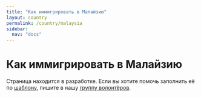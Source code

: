 ```yaml
---
title: "Как иммигрировать в Малайзию"
layout: country
permalink: /country/malaysia
sidebar:
  nav: "docs"
---
```


# Как иммигрировать в Малайзию

Страница находится в разработке. Если вы хотите помочь заполнить её по [шаблону](/template), пишите в нашу [группу волонтёров](https://t.me/+FHi3FnJaoWJkMDAx).
